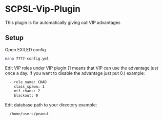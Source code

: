 
# SCPSL-Vip-Plugin


This plugin is for automatically giving out VIP advantages 


## Setup

Open EXILED config

```bash
nano 7777-config.yml
```

Edit VIP roles under VIP plugin (1 means that VIP can use the advantage just once a day. If you want to disable the advantage just put 0.) example: 

```bash
  - role_name: CHAD
    class_spawn: 1
    mtf_chaos: 2
    blackout: 0
```

Edit database path to your directory example:
```bash
  /home/users/peanut
```




